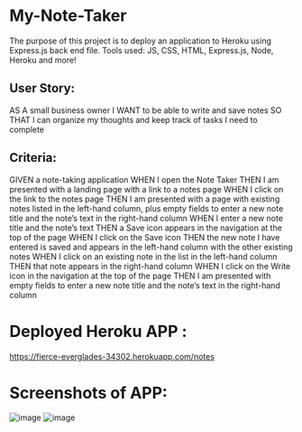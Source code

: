 # My-Note-Taker

The purpose of this project is to deploy an application to Heroku using Express.js back end file. Tools used: JS, CSS, HTML, Express.js, Node, Heroku and more!

## User Story: 

AS A small business owner
I WANT to be able to write and save notes
SO THAT I can organize my thoughts and keep track of tasks I need to complete

## Criteria:

GIVEN a note-taking application
WHEN I open the Note Taker
THEN I am presented with a landing page with a link to a notes page
WHEN I click on the link to the notes page
THEN I am presented with a page with existing notes listed in the left-hand column, plus empty fields to enter a new note title and the note’s text in the right-hand column
WHEN I enter a new note title and the note’s text
THEN a Save icon appears in the navigation at the top of the page
WHEN I click on the Save icon
THEN the new note I have entered is saved and appears in the left-hand column with the other existing notes
WHEN I click on an existing note in the list in the left-hand column
THEN that note appears in the right-hand column
WHEN I click on the Write icon in the navigation at the top of the page
THEN I am presented with empty fields to enter a new note title and the note’s text in the right-hand column

# Deployed Heroku APP : 

https://fierce-everglades-34302.herokuapp.com/notes

# Screenshots of APP: 

![image](https://user-images.githubusercontent.com/93604239/158040763-d7b91c21-9bed-4072-be43-be3c1717df71.png)
![image](https://user-images.githubusercontent.com/93604239/158040755-883c97a0-a785-4156-b368-211be61b21e6.png)
